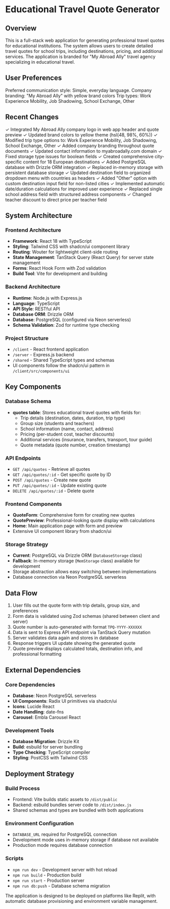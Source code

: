 # Educational Travel Quote Generator

## Overview

This is a full-stack web application for generating professional travel quotes for educational institutions. The system allows users to create detailed travel quotes for school trips, including destinations, pricing, and additional services. The application is branded for "My Abroad Ally" travel agency specializing in educational travel.

## User Preferences

Preferred communication style: Simple, everyday language.
Company branding: "My Abroad Ally" with yellow brand colors
Trip types: Work Experience Mobility, Job Shadowing, School Exchange, Other

## Recent Changes

✓ Integrated My Abroad Ally company logo in web app header and quote preview
✓ Updated brand colors to yellow theme (hsl(48, 98%, 60%)) 
✓ Modified trip type options to: Work Experience Mobility, Job Shadowing, School Exchange, Other
✓ Added company branding throughout quote documents
✓ Updated contact information to myabroadally.com domain
✓ Fixed storage type issues for boolean fields
✓ Created comprehensive city-specific content for 18 European destinations
✓ Added PostgreSQL database with Drizzle ORM integration
✓ Replaced in-memory storage with persistent database storage
✓ Updated destination field to organized dropdown menu with countries as headers
✓ Added "Other" option with custom destination input field for non-listed cities
✓ Implemented automatic date/duration calculations for improved user experience
✓ Replaced single school address field with structured address components
✓ Changed teacher discount to direct price per teacher field

## System Architecture

### Frontend Architecture
- **Framework**: React 18 with TypeScript
- **Styling**: Tailwind CSS with shadcn/ui component library
- **Routing**: Wouter for lightweight client-side routing
- **State Management**: TanStack Query (React Query) for server state management
- **Forms**: React Hook Form with Zod validation
- **Build Tool**: Vite for development and building

### Backend Architecture
- **Runtime**: Node.js with Express.js
- **Language**: TypeScript
- **API Style**: RESTful API
- **Database ORM**: Drizzle ORM
- **Database**: PostgreSQL (configured via Neon serverless)
- **Schema Validation**: Zod for runtime type checking

### Project Structure
- `/client` - React frontend application
- `/server` - Express.js backend
- `/shared` - Shared TypeScript types and schemas
- UI components follow the shadcn/ui pattern in `/client/src/components/ui`

## Key Components

### Database Schema
- **quotes table**: Stores educational travel quotes with fields for:
  - Trip details (destination, dates, duration, trip type)
  - Group size (students and teachers)
  - School information (name, contact, address)
  - Pricing (per-student cost, teacher discounts)
  - Additional services (insurance, transfers, transport, tour guide)
  - Quote metadata (quote number, creation timestamp)

### API Endpoints
- `GET /api/quotes` - Retrieve all quotes
- `GET /api/quotes/:id` - Get specific quote by ID
- `POST /api/quotes` - Create new quote
- `PUT /api/quotes/:id` - Update existing quote
- `DELETE /api/quotes/:id` - Delete quote

### Frontend Components
- **QuoteForm**: Comprehensive form for creating new quotes
- **QuotePreview**: Professional-looking quote display with calculations
- **Home**: Main application page with form and preview
- Extensive UI component library from shadcn/ui

### Storage Strategy
- **Current**: PostgreSQL via Drizzle ORM (`DatabaseStorage` class)
- **Fallback**: In-memory storage (`MemStorage` class) available for development
- Storage abstraction allows easy switching between implementations
- Database connection via Neon PostgreSQL serverless

## Data Flow

1. User fills out the quote form with trip details, group size, and preferences
2. Form data is validated using Zod schemas (shared between client and server)
3. Quote number is auto-generated with format `TPQ-YYYY-XXXXXX`
4. Data is sent to Express API endpoint via TanStack Query mutation
5. Server validates data again and stores in database
6. Response triggers UI update showing the generated quote
7. Quote preview displays calculated totals, destination info, and professional formatting

## External Dependencies

### Core Dependencies
- **Database**: Neon PostgreSQL serverless
- **UI Components**: Radix UI primitives via shadcn/ui
- **Icons**: Lucide React
- **Date Handling**: date-fns
- **Carousel**: Embla Carousel React

### Development Tools
- **Database Migration**: Drizzle Kit
- **Build**: esbuild for server bundling
- **Type Checking**: TypeScript compiler
- **Styling**: PostCSS with Tailwind CSS

## Deployment Strategy

### Build Process
- Frontend: Vite builds static assets to `/dist/public`
- Backend: esbuild bundles server code to `/dist/index.js`
- Shared schemas and types are bundled with both applications

### Environment Configuration
- `DATABASE_URL` required for PostgreSQL connection
- Development mode uses in-memory storage if database not available
- Production mode requires database connection

### Scripts
- `npm run dev` - Development server with hot reload
- `npm run build` - Production build
- `npm run start` - Production server
- `npm run db:push` - Database schema migration

The application is designed to be deployed on platforms like Replit, with automatic database provisioning and environment variable management.